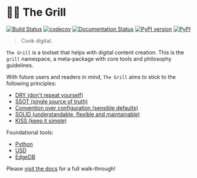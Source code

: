 # 👨‍🍳 The Grill
[![Build Status](https://travis-ci.org/thegrill/grill.svg?branch=master)](https://travis-ci.org/thegrill/grill)
[![codecov](https://codecov.io/gh/thegrill/grill/branch/master/graph/badge.svg)](https://codecov.io/gh/thegrill/grill)
[![Documentation Status](https://readthedocs.org/projects/grill/badge/?version=latest)](https://grill.readthedocs.io/en/latest/?badge=latest)
[![PyPI version](https://badge.fury.io/py/grill.svg)](https://badge.fury.io/py/grill)
[![PyPI](https://img.shields.io/pypi/pyversions/grill.svg)](https://pypi.python.org/pypi/grill)

> Cook digital.

`The Grill` is a toolset that helps with digital content creation. This is the `grill` namespace, a meta-package with core tools and philosophy guidelines.

With future users and readers in mind, `The Grill` aims to stick to the following principles:

- [DRY (don't repeat yourself)](https://en.wikipedia.org/wiki/Don%27t_repeat_yourself)
- [SSOT (single source of truth)](https://en.wikipedia.org/wiki/Single_source_of_truth)
- [Convention over configuration (sensible defaults)](https://en.wikipedia.org/wiki/Convention_over_configuration)
- [SOLID (understandable, flexible and maintainable)](https://en.wikipedia.org/wiki/SOLID)
- [KISS (keep it simple)](https://en.wikipedia.org/wiki/KISS_principle)

Foundational tools:
- [Python](https://docs.python.org/3/)
- [USD](https://graphics.pixar.com/usd/docs/index.html)
- [EdgeDB](https://edgedb.com)

Please [visit the docs](https://grill.rtfd.io) for a full walk-through!
